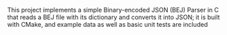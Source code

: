 This project implements a simple Binary-encoded JSON (BEJ) Parser in C that reads a BEJ file with its dictionary and converts it into JSON; it is built with CMake, and example data as well as basic unit tests are included
